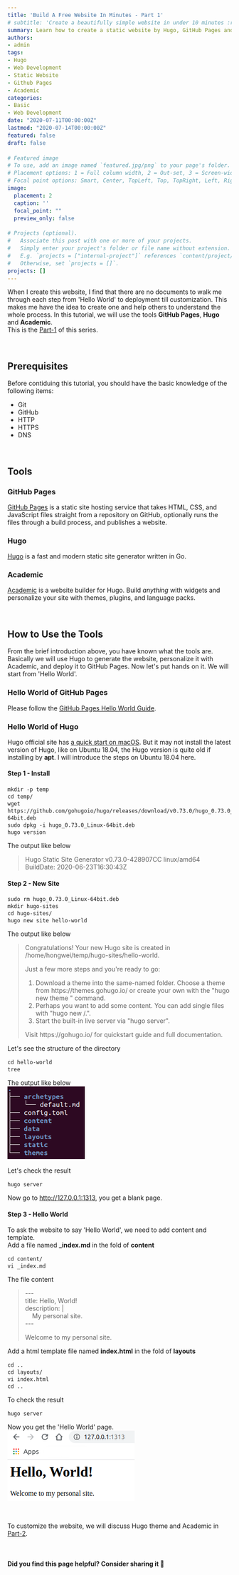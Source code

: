 ```yaml
---
title: 'Build A Free Website In Minutes - Part 1'
# subtitle: 'Create a beautifully simple website in under 10 minutes :rocket:'
summary: Learn how to create a static website by Hugo, GitHub Pages and Academic.
authors:
- admin
tags:
- Hugo
- Web Development
- Static Website
- Github Pages
- Academic
categories:
- Basic
- Web Development
date: "2020-07-11T00:00:00Z"
lastmod: "2020-07-14T00:00:00Z"
featured: false
draft: false

# Featured image
# To use, add an image named `featured.jpg/png` to your page's folder.
# Placement options: 1 = Full column width, 2 = Out-set, 3 = Screen-width
# Focal point options: Smart, Center, TopLeft, Top, TopRight, Left, Right, BottomLeft, Bottom, BottomRight
image:
  placement: 2
  caption: ''
  focal_point: ""
  preview_only: false

# Projects (optional).
#   Associate this post with one or more of your projects.
#   Simply enter your project's folder or file name without extension.
#   E.g. `projects = ["internal-project"]` references `content/project/deep-learning/index.md`.
#   Otherwise, set `projects = []`.
projects: []
---
```


When I create this website, I find that there are no documents to walk me through each step from 'Hello World' to deployment till customization. This makes me have the idea to create one and help others to understand the whole process. In this tutorial, we will use the tools **GitHub Pages**, **Hugo** and **Academic**.  
This is the [Part-1](https://flycoolman.com/post/build-a-free-website-in-minutes-part-1/) of this series.

<br>

## Prerequisites

Before contiduing this tutorial, you should have the basic knowledge of the following items:  

- Git
- GitHub
- HTTP
- HTTPS
- DNS

<br>

## Tools

### GitHub Pages

[GitHub Pages](https://pages.github.com/) is a static site hosting service that takes HTML, CSS, and JavaScript files straight from a repository on GitHub, optionally runs the files through a build process, and publishes a website.

### Hugo

[Hugo](https://gohugo.io/) is a fast and modern static site generator written in Go.

### Academic

[Academic](https://themes.gohugo.io/academic/) is a website builder for Hugo. Build *anything* with widgets and personalize your site with themes, plugins, and language packs.

<br>

## How to Use the Tools

From the brief introduction above, you have known what the tools are. Basically we will use Hugo to generate the website, personalize it with Academic, and deploy it to GitHub Pages. Now let's put hands on it. We will start from 'Hello World'.

### Hello World of GitHub Pages

Please follow the [GitHub Pages Hello World Guide](https://pages.github.com/).

### Hello World of Hugo

Hugo official site has [a quick start on macOS](https://gohugo.io/getting-started/quick-start/). But it may not install the latest version of Hugo, like on Ubuntu 18.04, the Hugo version is quite old if installing by **apt**. I will introduce the steps on Ubuntu 18.04 here.

#### Step 1 - Install

    mkdir -p temp
    cd temp/
    wget https://github.com/gohugoio/hugo/releases/download/v0.73.0/hugo_0.73.0_Linux-64bit.deb
    sudo dpkg -i hugo_0.73.0_Linux-64bit.deb
    hugo version

The output like below
>Hugo Static Site Generator v0.73.0-428907CC linux/amd64 BuildDate: 2020-06-23T16:30:43Z

#### Step 2 - New Site

    sudo rm hugo_0.73.0_Linux-64bit.deb 
    mkdir hugo-sites
    cd hugo-sites/
    hugo new site hello-world

The output like below
>Congratulations! Your new Hugo site is created in /home/hongwei/temp/hugo-sites/hello-world.
>
>Just a few more steps and you're ready to go:
>
>1. Download a theme into the same-named folder.
>   Choose a theme from https&#58;//themes.gohugo.io/ or
>   create your own with the "hugo new theme <THEMENAME>" command.
>2. Perhaps you want to add some content. You can add single files
>   with "hugo new <SECTIONNAME>/<FILENAME>.<FORMAT>".
>3. Start the built-in live server via "hugo server".
>
>Visit https&#58;//gohugo.io/ for quickstart guide and full documentation.

Let's see the structure of the directory

    cd hello-world
    tree
The output like below  
![folder structure](./folder_structure.png)  

Let's check the result

    hugo server

Now go to http://127.0.0.1:1313, you get a blank page.  

#### Step 3 - Hello World

To ask the website to say 'Hello World', we need to add content and template.  
Add a file named **_index.md** in the fold of **content**  

    cd content/
    vi _index.md

The file content

>\-\-\-  
>title: Hello, World!  
>description: |  
>&nbsp; &nbsp; My personal site.  
>\-\-\-
>
>Welcome to my personal site.

Add a html template file named **index.html** in the fold of **layouts**  

    cd ..
    cd layouts/
    vi index.html
    cd ..  

To check the result  

    hugo server

Now you get the 'Hello World' page.  
![hugo-hello-world](./hugo-hello-world.png)  

<br>

To customize the website, we will discuss Hugo theme and Academic in [Part-2](https://flycoolman.com/post/build-a-free-website-in-minutes-part-2/).  

<br>

#### Did you find this page helpful? Consider sharing it 🙌
